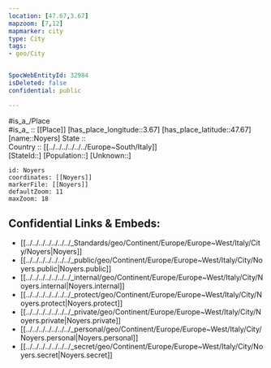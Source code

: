 ```yaml
---
location: [47.67,3.67] 
mapzoom: [7,12] 
mapmarker: city 
type: City
tags:
- geo/City


SpocWebEntityId: 32984
isDeleted: false
confidential: public

---
```

#is_a_/Place  
#is_a_ :: [[Place]] 
[has_place_longitude::3.67] 
[has_place_latitude::47.67] 
[name::Noyers] 
State ::  
Country :: [[../../../../../../Europe~South/Italy]]  
[StateId::] 
[Population::] 
[Unknown::] 


```leaflet
id: Noyers
coordinates: [[Noyers]] 
markerFile: [[Noyers]] 
defaultZoom: 11 
maxZoom: 18
```


## Confidential Links & Embeds: 
- [[../../../../../../../_Standards/geo/Continent/Europe/Europe~West/Italy/City/Noyers|Noyers]] 
- [[../../../../../../../_public/geo/Continent/Europe/Europe~West/Italy/City/Noyers.public|Noyers.public]] 
- [[../../../../../../../_internal/geo/Continent/Europe/Europe~West/Italy/City/Noyers.internal|Noyers.internal]] 
- [[../../../../../../../_protect/geo/Continent/Europe/Europe~West/Italy/City/Noyers.protect|Noyers.protect]] 
- [[../../../../../../../_private/geo/Continent/Europe/Europe~West/Italy/City/Noyers.private|Noyers.private]] 
- [[../../../../../../../_personal/geo/Continent/Europe/Europe~West/Italy/City/Noyers.personal|Noyers.personal]] 
- [[../../../../../../../_secret/geo/Continent/Europe/Europe~West/Italy/City/Noyers.secret|Noyers.secret]] 
